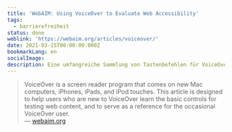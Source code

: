 ```yaml
---
title: 'WebAIM: Using VoiceOver to Evaluate Web Accessibility'
tags:
  - barrierefreiheit
status: done
weblink: 'https://webaim.org/articles/voiceover/'
date: 2021-03-15T00:00:00.000Z
bookmarkLang: en
socialImage: 
description: Eine umfangreiche Sammlung von Tastenbefehlen für VoiceOver.
---
```

<blockquote>VoiceOver is a screen reader program that comes on new Mac computers, iPhones, iPads, and iPod touches. This article is designed to help users who are new to VoiceOver learn the basic controls for testing web content, and to serve as a reference for the occasional VoiceOver user.<footer>— <a href="https://webaim.org/articles/voiceover/">webaim.org</a></footer></blockquote>

